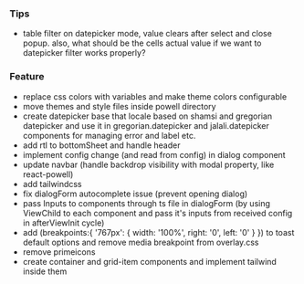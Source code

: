 ### Tips

- table filter on datepicker mode, value clears after select and close popup. also, what should be the cells actual
  value if we want to datepicker filter works properly?

### Feature

- replace css colors with variables and make theme colors configurable
- move themes and style files inside powell directory
- create datepicker base that locale based on shamsi and gregorian datepicker and use it in gregorian.datepicker and jalali.datepicker components for managing error and label etc.
- add rtl to bottomSheet and handle header
- implement config change (and read from config) in dialog component
- update navbar (handle backdrop visibility with modal property, like react-powell)
- add tailwindcss
- fix dialogForm autocomplete issue (prevent opening dialog)
- pass Inputs to components through ts file in dialogForm (by using ViewChild to each component and pass it's inputs from received config in afterViewInit cycle)
- add (breakpoints:{ '767px': { width: '100%', right: '0', left: '0' } }) to toast default options and remove media breakpoint from overlay.css
- remove primeicons
- create container and grid-item components and implement tailwind inside them
